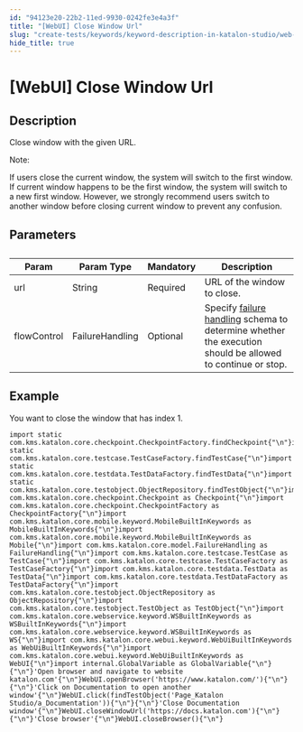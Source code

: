 ```yaml
---
id: "94123e20-22b2-11ed-9930-0242fe3e4a3f"
title: "[WebUI] Close Window Url"
slug: "create-tests/keywords/keyword-description-in-katalon-studio/web-ui-keywords/webui-close-window-url"
hide_title: true
---
```


# <a id="id_0" class="anchor_top_offset"/><a id="ariaid-title1" class="anchor_top_offset"/>[WebUI] Close Window Url


## <a id="id_0__id_1" class="anchor_top_offset"/>Description  

              
<p xmlns="http://www.w3.org/1999/xhtml" className="p">Close window with the given URL.</p> 
      
<div xmlns="http://www.w3.org/1999/xhtml" className="note note note_note"><span className="note__title">Note:</span> 
  <p className="p">If users close the current window, the system will switch to the
    first window. If current window happens to be the first window, the
    system will switch to a new first window. However, we strongly
    recommend users switch to another window before closing current
    window to prevent any confusion.</p>
</div>
      

## <a id="id_0__id_2" class="anchor_top_offset"/>Parameters  

              
<table xmlns="http://www.w3.org/1999/xhtml" className="table anchor_top_offset" id="id_0__5ff2bcf9-4dea-4765-bae3-7cc4a1aa682b"><caption /><thead className="thead"><tr className><th className="entry anchor_top_offset" id="id_0__5ff2bcf9-4dea-4765-bae3-7cc4a1aa682b__entry__1">Param</th><th className="entry anchor_top_offset" id="id_0__5ff2bcf9-4dea-4765-bae3-7cc4a1aa682b__entry__2">Param Type</th><th className="entry anchor_top_offset" id="id_0__5ff2bcf9-4dea-4765-bae3-7cc4a1aa682b__entry__3">Mandatory</th><th className="entry anchor_top_offset" id="id_0__5ff2bcf9-4dea-4765-bae3-7cc4a1aa682b__entry__4">Description</th></tr></thead><tbody className="tbody"><tr className><td className="entry" headers="id_0__5ff2bcf9-4dea-4765-bae3-7cc4a1aa682b__entry__1 id_0__5ff2bcf9-4dea-4765-bae3-7cc4a1aa682b__entry__2 id_0__5ff2bcf9-4dea-4765-bae3-7cc4a1aa682b__entry__3 id_0__5ff2bcf9-4dea-4765-bae3-7cc4a1aa682b__entry__4 ">url</td><td className="entry" headers="id_0__5ff2bcf9-4dea-4765-bae3-7cc4a1aa682b__entry__1 id_0__5ff2bcf9-4dea-4765-bae3-7cc4a1aa682b__entry__2 id_0__5ff2bcf9-4dea-4765-bae3-7cc4a1aa682b__entry__3 id_0__5ff2bcf9-4dea-4765-bae3-7cc4a1aa682b__entry__4 ">String</td><td className="entry" headers="id_0__5ff2bcf9-4dea-4765-bae3-7cc4a1aa682b__entry__1 id_0__5ff2bcf9-4dea-4765-bae3-7cc4a1aa682b__entry__2 id_0__5ff2bcf9-4dea-4765-bae3-7cc4a1aa682b__entry__3 id_0__5ff2bcf9-4dea-4765-bae3-7cc4a1aa682b__entry__4 ">Required</td><td className="entry" headers="id_0__5ff2bcf9-4dea-4765-bae3-7cc4a1aa682b__entry__1 id_0__5ff2bcf9-4dea-4765-bae3-7cc4a1aa682b__entry__2 id_0__5ff2bcf9-4dea-4765-bae3-7cc4a1aa682b__entry__3 id_0__5ff2bcf9-4dea-4765-bae3-7cc4a1aa682b__entry__4 ">URL of the window to close.</td></tr><tr className><td className="entry" headers="id_0__5ff2bcf9-4dea-4765-bae3-7cc4a1aa682b__entry__1 id_0__5ff2bcf9-4dea-4765-bae3-7cc4a1aa682b__entry__2 id_0__5ff2bcf9-4dea-4765-bae3-7cc4a1aa682b__entry__3 id_0__5ff2bcf9-4dea-4765-bae3-7cc4a1aa682b__entry__4 ">flowControl</td><td className="entry" headers="id_0__5ff2bcf9-4dea-4765-bae3-7cc4a1aa682b__entry__1 id_0__5ff2bcf9-4dea-4765-bae3-7cc4a1aa682b__entry__2 id_0__5ff2bcf9-4dea-4765-bae3-7cc4a1aa682b__entry__3 id_0__5ff2bcf9-4dea-4765-bae3-7cc4a1aa682b__entry__4 ">FailureHandling</td><td className="entry" headers="id_0__5ff2bcf9-4dea-4765-bae3-7cc4a1aa682b__entry__1 id_0__5ff2bcf9-4dea-4765-bae3-7cc4a1aa682b__entry__2 id_0__5ff2bcf9-4dea-4765-bae3-7cc4a1aa682b__entry__3 id_0__5ff2bcf9-4dea-4765-bae3-7cc4a1aa682b__entry__4 ">Optional</td><td className="entry" headers="id_0__5ff2bcf9-4dea-4765-bae3-7cc4a1aa682b__entry__1 id_0__5ff2bcf9-4dea-4765-bae3-7cc4a1aa682b__entry__2 id_0__5ff2bcf9-4dea-4765-bae3-7cc4a1aa682b__entry__3 id_0__5ff2bcf9-4dea-4765-bae3-7cc4a1aa682b__entry__4 ">Specify <a className="xref" href="/docs/maintain/configure-failure-handling-settings-in-katalon-studio">failure handling</a> schema to         determine whether the execution should be allowed to continue or         stop.</td></tr></tbody></table> 
      

## <a id="id_0__id_3" class="anchor_top_offset"/>Example 

              
<p xmlns="http://www.w3.org/1999/xhtml" className="p">You want to close the window that has index 1.</p> 
              
<pre xmlns="http://www.w3.org/1999/xhtml" className="pre codeblock"><code>import static com.kms.katalon.core.checkpoint.CheckpointFactory.findCheckpoint{"\n"}import static com.kms.katalon.core.testcase.TestCaseFactory.findTestCase{"\n"}import static com.kms.katalon.core.testdata.TestDataFactory.findTestData{"\n"}import static com.kms.katalon.core.testobject.ObjectRepository.findTestObject{"\n"}import com.kms.katalon.core.checkpoint.Checkpoint as Checkpoint{"\n"}import com.kms.katalon.core.checkpoint.CheckpointFactory as CheckpointFactory{"\n"}import com.kms.katalon.core.mobile.keyword.MobileBuiltInKeywords as MobileBuiltInKeywords{"\n"}import com.kms.katalon.core.mobile.keyword.MobileBuiltInKeywords as Mobile{"\n"}import com.kms.katalon.core.model.FailureHandling as FailureHandling{"\n"}import com.kms.katalon.core.testcase.TestCase as TestCase{"\n"}import com.kms.katalon.core.testcase.TestCaseFactory as TestCaseFactory{"\n"}import com.kms.katalon.core.testdata.TestData as TestData{"\n"}import com.kms.katalon.core.testdata.TestDataFactory as TestDataFactory{"\n"}import com.kms.katalon.core.testobject.ObjectRepository as ObjectRepository{"\n"}import com.kms.katalon.core.testobject.TestObject as TestObject{"\n"}import com.kms.katalon.core.webservice.keyword.WSBuiltInKeywords as WSBuiltInKeywords{"\n"}import com.kms.katalon.core.webservice.keyword.WSBuiltInKeywords as WS{"\n"}import com.kms.katalon.core.webui.keyword.WebUiBuiltInKeywords as WebUiBuiltInKeywords{"\n"}import com.kms.katalon.core.webui.keyword.WebUiBuiltInKeywords as WebUI{"\n"}import internal.GlobalVariable as GlobalVariable{"\n"}{"\n"}'Open browser and navigate to website katalon.com'{"\n"}WebUI.openBrowser('https://www.katalon.com/'){"\n"}{"\n"}'Click on Documentation to open another window'{"\n"}WebUI.click(findTestObject('Page_Katalon Studio/a_Documentation')){"\n"}{"\n"}'Close Documentation window'{"\n"}WebUI.closeWindowUrl('https://docs.katalon.com'){"\n"}{"\n"}'Close browser'{"\n"}WebUI.closeBrowser(){"\n"}</code></pre> 
            

